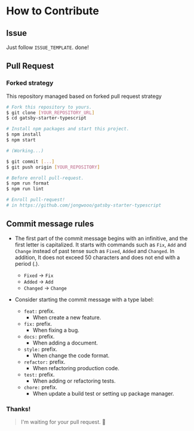 # How to Contribute

## Issue

Just follow `ISSUE_TEMPLATE`. done!

## Pull Request

### Forked strategy

This repository managed based on forked pull request strategy

```sh
# Fork this repository to yours.
$ git clone [YOUR_REPOSITORY_URL]
$ cd gatsby-starter-typescript

# Install npm packages and start this project.
$ npm install
$ npm start

# (Working...)

$ git commit [...]
$ git push origin [YOUR_REPOSITORY]

# Before enroll pull-request.
$ npm run format
$ npm run lint

# Enroll pull-request!
# in https://github.com/jongwooo/gatsby-starter-typescript
```

## Commit message rules

-   The first part of the commit message begins with an infinitive, and the first letter is capitalized. It starts with commands such as `Fix`, `Add` and `Change` instead of past tense such as `Fixed`, `Added` and `Changed`. In addition, It does not exceed 50 characters and does not end with a period (.).

    -   `Fixed` -> `Fix`
    -   `Added` -> `Add`
    -   `Changed` -> `Change`

-   Consider starting the commit message with a type label:

    -   `feat:` prefix.
        -   When create a new feature.
    -   `fix:` prefix.
        -   When fixing a bug.
    -   `docs:` prefix.
        -   When adding a document.
    -   `style:` prefix.
        -   When change the code format.
    -   `refactor:` prefix.
        -   When refactoring production code.
    -   `test:` prefix.
        -   When adding or refactoring tests.
    -   `chore:` prefix.
        -   When update a build test or setting up package manager.

### Thanks!

> I'm waiting for your pull request. :pray:
